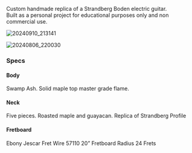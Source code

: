 Custom handmade replica of a Strandberg Boden electric guitar.<br>
Built as a personal project for educational purposes only and non commercial use.

![20240910_213141](https://github.com/user-attachments/assets/9dda5cfc-b580-4012-9e0f-149fbce3fa4e)

![20240806_220030](https://github.com/user-attachments/assets/04120ceb-cf90-4c60-bdab-d29d85660b55)

### Specs
#### Body
Swamp Ash. Solid maple top master grade flame.
#### Neck
Five pieces. Roasted maple and guayacan.
Replica of Strandberg Profile
#### Fretboard
Ebony
Jescar Fret Wire 57110
20” Fretboard Radius
24 Frets
